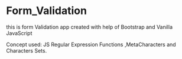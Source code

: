 # Form_Validation
 this is form Validation app created with help of  Bootstrap and Vanilla JavaScript 

 Concept used:
 JS Regular Expression Functions ,MetaCharacters and Characters Sets.
